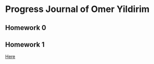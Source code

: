 # Progress Journal of Omer Yildirim 

## Homework 0

## Homework 1

[Here](files/omeryildirim_ie48b_hw1.ipynb)

